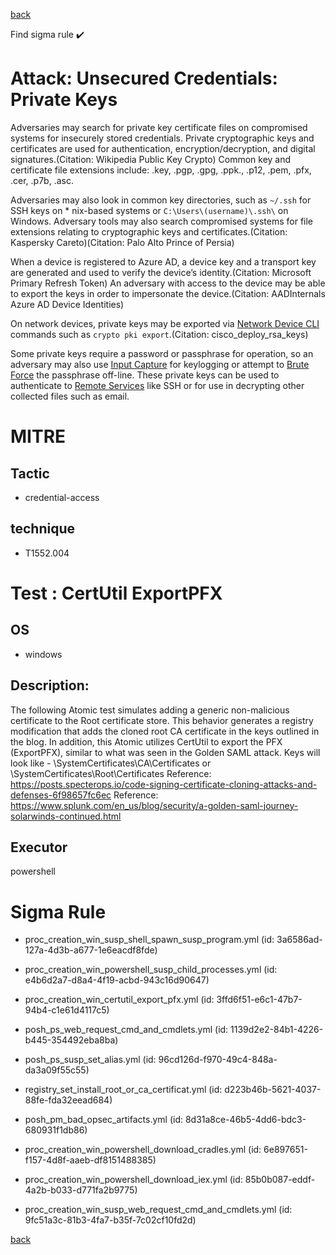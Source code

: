 
[back](../index.md)

Find sigma rule :heavy_check_mark: 

# Attack: Unsecured Credentials: Private Keys 

Adversaries may search for private key certificate files on compromised systems for insecurely stored credentials. Private cryptographic keys and certificates are used for authentication, encryption/decryption, and digital signatures.(Citation: Wikipedia Public Key Crypto) Common key and certificate file extensions include: .key, .pgp, .gpg, .ppk., .p12, .pem, .pfx, .cer, .p7b, .asc. 
 
Adversaries may also look in common key directories, such as <code>~/.ssh</code> for SSH keys on * nix-based systems or <code>C:&#92;Users&#92;(username)&#92;.ssh&#92;</code> on Windows. Adversary tools may also search compromised systems for file extensions relating to cryptographic keys and certificates.(Citation: Kaspersky Careto)(Citation: Palo Alto Prince of Persia)

When a device is registered to Azure AD, a device key and a transport key are generated and used to verify the device’s identity.(Citation: Microsoft Primary Refresh Token) An adversary with access to the device may be able to export the keys in order to impersonate the device.(Citation: AADInternals Azure AD Device Identities)

On network devices, private keys may be exported via [Network Device CLI](https://attack.mitre.org/techniques/T1059/008) commands such as `crypto pki export`.(Citation: cisco_deploy_rsa_keys) 

Some private keys require a password or passphrase for operation, so an adversary may also use [Input Capture](https://attack.mitre.org/techniques/T1056) for keylogging or attempt to [Brute Force](https://attack.mitre.org/techniques/T1110) the passphrase off-line. These private keys can be used to authenticate to [Remote Services](https://attack.mitre.org/techniques/T1021) like SSH or for use in decrypting other collected files such as email.

# MITRE
## Tactic
  - credential-access


## technique
  - T1552.004


# Test : CertUtil ExportPFX
## OS
  - windows


## Description:
The following Atomic test simulates adding a generic non-malicious certificate to the Root certificate store. This behavior generates a registry modification that adds the cloned root CA certificate in the keys outlined in the blog. In addition, this Atomic utilizes CertUtil to export the PFX (ExportPFX), similar to what was seen in the Golden SAML attack.
Keys will look like - \SystemCertificates\CA\Certificates or \SystemCertificates\Root\Certificates
Reference: https://posts.specterops.io/code-signing-certificate-cloning-attacks-and-defenses-6f98657fc6ec
Reference: https://www.splunk.com/en_us/blog/security/a-golden-saml-journey-solarwinds-continued.html


## Executor
powershell

# Sigma Rule
 - proc_creation_win_susp_shell_spawn_susp_program.yml (id: 3a6586ad-127a-4d3b-a677-1e6eacdf8fde)

 - proc_creation_win_powershell_susp_child_processes.yml (id: e4b6d2a7-d8a4-4f19-acbd-943c16d90647)

 - proc_creation_win_certutil_export_pfx.yml (id: 3ffd6f51-e6c1-47b7-94b4-c1e61d4117c5)

 - posh_ps_web_request_cmd_and_cmdlets.yml (id: 1139d2e2-84b1-4226-b445-354492eba8ba)

 - posh_ps_susp_set_alias.yml (id: 96cd126d-f970-49c4-848a-da3a09f55c55)

 - registry_set_install_root_or_ca_certificat.yml (id: d223b46b-5621-4037-88fe-fda32eead684)

 - posh_pm_bad_opsec_artifacts.yml (id: 8d31a8ce-46b5-4dd6-bdc3-680931f1db86)

 - proc_creation_win_powershell_download_cradles.yml (id: 6e897651-f157-4d8f-aaeb-df8151488385)

 - proc_creation_win_powershell_download_iex.yml (id: 85b0b087-eddf-4a2b-b033-d771fa2b9775)

 - proc_creation_win_susp_web_request_cmd_and_cmdlets.yml (id: 9fc51a3c-81b3-4fa7-b35f-7c02cf10fd2d)



[back](../index.md)
